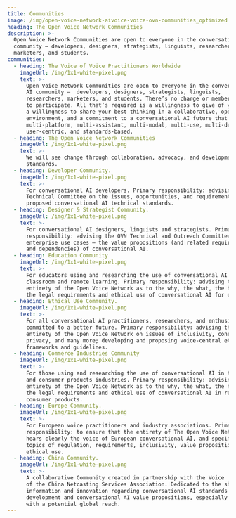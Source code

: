 ```yaml
---
title: Communities
image: /img/open-voice-network-aivoice-voice-ovn-communities_optimized.jpg
heading: The Open Voice Network Communities
description: >-
  Open Voice Network Communities are open to everyone in the conversational AI
  community – developers, designers, strategists, linguists, researchers,
  marketers, and students. 
communities:
  - heading: The Voice of Voice Practitioners Worldwide
    imageUrl: /img/1x1-white-pixel.png
    text: >-
      Open Voice Network Communities are open to everyone in the conversational
      AI community –  developers, designers, strategists, linguists,
      researchers, marketers, and students. There’s no charge or membership fee
      to participate. All that’s required is a willingness to give of your time,
      a willingness to share your best thinking in a collaborative, open
      environment, and a commitment to a conversational AI future that is
      multi-platform, multi-assistant, multi-modal, multi-use, multi-device,
      user-centric, and standards-based.
  - heading: The Open Voice Network Communities
    imageUrl: /img/1x1-white-pixel.png
    text: >-
      We will see change through collaboration, advocacy, and development of
      standards.
  - heading: Developer Community.
    imageUrl: /img/1x1-white-pixel.png
    text: >-
      For conversational AI developers. Primary responsibility: advising the OVN
      Technical Committee on the issues, opportunities, and requirements for
      proposed conversational AI technical standards.
  - heading: Designer & Strategist Community.
    imageUrl: /img/1x1-white-pixel.png
    text: >-
      For conversational AI designers, linguists and strategists. Primary
      responsibility: advising the OVN Technical and Outreach Committees on
      enterprise use cases – the value propositions (and related requirements
      and dependencies) of conversational AI.
  - heading: Education Community
    imageUrl: /img/1x1-white-pixel.png
    text: >-
      For educators using and researching the use of conversational AI for
      classroom and remote learning. Primary responsibility: advising the
      entirety of the Open Voice Network as to the why, the what, the how, and
      the legal requirements and ethical use of conversational AI for education.
  - heading: Ethical Use Community.
    imageUrl: /img/1x1-white-pixel.png
    text: >-
      For all conversational AI practitioners, researchers, and enthusiasts
      committed to a better future. Primary responsibility: advising the
      entirety of the Open Voice Network on issues of inclusivity, consent,
      privacy, and many more; developing and proposing voice-central ethical use
      frameworks and guidelines.
  - heading: Commerce Industries Community
    imageUrl: /img/1x1-white-pixel.png
    text: >-
      For those using and researching the use of conversational AI in the retail
      and consumer products industries. Primary responsibility: advising the
      entirety of the Open Voice Network as to the why, the what, the how, and
      the legal requirements and ethical use of conversational AI in retail and
      consumer products.
  - heading: Europe Community.
    imageUrl: /img/1x1-white-pixel.png
    text: >-
      For European voice practitioners and industry associations. Primary
      responsibility: to ensure that the entirety of The Open Voice Network
      hears clearly the voice of European conversational AI, and specifically on
      topics of regulation, requirements, inclusivity, value propositions, and
      ethical use.
  - heading: China Community.
    imageUrl: /img/1x1-white-pixel.png
    text: >-
      A collaborative Community created in partnership with the Voice  Committee
      of the China Netcasting Services Association. Dedicated to the sharing of
      information and innovation regarding conversational AI standards
      development and conversational AI value propositions, especially those
      with a potential global reach.
---
```


